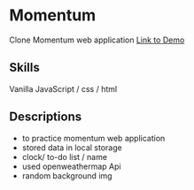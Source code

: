# Momentum
Clone Momentum web application
[Link to Demo](https://edennyk.github.io/momentum/)
## Skills
Vanilla JavaScript / css / html
## Descriptions
- to practice momentum web application
- stored data in local storage
- clock/ to-do list / name
- used openweathermap Api
- random background img
